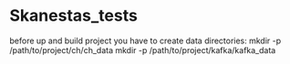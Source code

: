# Skanestas_tests
before up and build project you have to create data directories:
 mkdir -p /path/to/project/ch/ch_data
 mkdir -p /path/to/project/kafka/kafka_data
